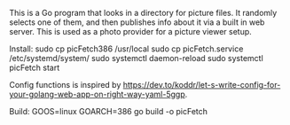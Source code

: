 This is a Go program that looks in a directory for picture files. 
It randomly selects one of them, and then publishes info about it 
via a built in web server. 
This is used as a photo provider for a picture viewer setup. 

Install:
sudo cp picFetch386 /usr/local
sudo cp picFetch.service /etc/systemd/system/
sudo systemctl daemon-reload
sudo systemctl picFetch start

Config functions is inspired by https://dev.to/koddr/let-s-write-config-for-your-golang-web-app-on-right-way-yaml-5ggp.


Build: GOOS=linux GOARCH=386 go build -o picFetch